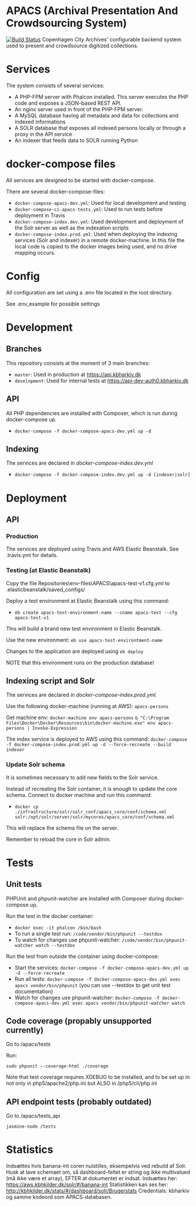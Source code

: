 # APACS (Archival Presentation And Crowdsourcing System)
[![Build Status](https://travis-ci.org/CopenhagenCityArchives/APACS.svg?branch=master)](https://travis-ci.org/CopenhagenCityArchives/APACS)
Copenhagen City Archives' configurable backend system used to present and crowdsource digitized collections.

# Services
The system consists of several services:

* A PHP-FPM server with Phalcon installed. This server executes the PHP code and exposes a JSON-based REST API.
* An nginx server used in front of the PHP-FPM server.
* A MySQL database having all metadata and data for collections and indexed informations
* A SOLR database that exposes all indexed persons locally or through a proxy in the API service
* An indexer that feeds data to SOLR running Python

# docker-compose files
All services are designed to be started with docker-compose.

There are several docker-compose-files:
* ``docker-compose-apacs-dev.yml``: Used for local development and testing
* ``docker-compose-ci-apacs-tests.yml``: Used to run tests before deployment in Travis
* ``docker-compose-index.dev.yml``: Used development and deployment of the Solr server as well as the indexation scripts
* ``docker-compose-index.prod.yml``: Used when deploying the indexing services (Solr and indexer) in a remote docker-machine. In this file the local code is copied to the docker images being used, and no drive mapping occurs.


# Config
All configuration are set using a .env file located in the root directory.

See .env_example for possible settings

# Development
## Branches
This repository consists at the moment of 3 main branches:
* ``master``: Used in production at https://api.kbharkiv.dk
* ``development``: Used for internal tests at https://api-dev-auth0.kbharkiv.dk
  
## API
All PHP dependencies are installed with Composer, which is run during docker-compose up.

* ``
docker-compose -f docker-compose-apacs-dev.yml up -d
``

## Indexing
The services are declared in *docker-compose-index.dev.yml*

* ``
docker-compose -f docker-compose-index.dev.yml up -d [indexer|solr]
`` 

# Deployment
## API
### Production
The services are deployed using Travis and AWS Elastic Beanstalk. See .travis.yml for details.

### Testing (at Elastic Beanstalk)
Copy the file Repositories\env-files\APACS\apacs-test-v1.cfg.yml to .elasticbeanstalk/saved_configs/ 

Deploy a test environment at Elastic Beanstalk using this command: 

* ``eb create apacs-test-environment-name --cname apacs-test --cfg apacs-test-v1``

This will build a brand new test environment in Elastic Beanstalk.

Use the new environment: ``eb use apacs-test-environtment-name``

Changes to the application are deployed using ``eb deploy``

NOTE that this environment runs on the production database!

## Indexing script and Solr
The services are declared in *docker-compose-index.prod.yml*.

Use the following docker-machine (running at AWS): ``apacs-persons``

Get machine env:
``docker-machine env apacs-persons``
``& "C:\Program Files\Docker\Docker\Resources\bin\docker-machine.exe" env apacs-persons | Invoke-Expression``

The index service is deployed to AWS using this command:
``docker-compose -f docker-compose-index.prod.yml up -d --force-recreate --build indexer``

### Update Solr schema
It is sometimes necessary to add new fields to the Solr service.

Instead of recreating the Solr container, it is enough to update the core schema.
Connect to docker machine and run this command:

* ``docker cp ./infrastructure/solr/solr_conf/apacs_core/conf/schema.xml solr:/opt/solr/server/solr/mycores/apacs_core/conf/schema.xml``

This will replace the schema file on the server.
 
Remember to reload the core in Solr admin.

# Tests

## Unit tests

PHPUnit and phpunit-watcher are installed with Composer during docker-compose up.

Run the test in the docker container:
* ``docker exec -it phalcon /bin/bash``
* To run a single test run: ``/code/vendor/bin/phpunit --testdox``
* To watch for changes use phpunit-watcher: ``/code/vendor/bin/phpunit-watcher watch --testdox``

Run the test from outside the container using docker-compose:
* Start the services: ``docker-compose -f docker-compose-apacs-dev.yml up -d --force-recreate``
* Run all tests: ``docker-compose -f docker-compose-apacs-dev.yml exec apacs vendor/bin/phpunit`` (you can use --testdox to get unit test documentation)
* Watch for changes use phpunit-watcher: ``docker-compose -f docker-compose-apacs-dev.yml exec apacs vendor/bin/phpunit-watcher watch``


## Code coverage (propably unsupported currently)

Go to /apacs/tests

Run:
```
sudo phpunit --coverage-html ./coverage
```

Note that test coverage requires XDEBUG to be installed, and to be set up in not only in php5/apache2/php.ini but ALSO in /php5/cli/php.ini

## API endpoint tests (probably outdated)
Go to /apacs/tests_api
```
jasmine-node /tests
```

# Statistics

Indsættes hvis banana-int coren nulstilles, eksempelvis ved rebuild af Solr.
Husk at lave schemaet om, så dashboard-feltet er string og ikke multivalued (må ikke være et array), EFTER at dokumentet er indsat.
Indsættes her: https://aws.kbhkilder.dk/solr/#/banana-int
Statistikken kan ses her: http://kbhkilder.dk/stats/#/dashboard/solr/Brugerstats
Credentials: kbharkiv og samme kodeord som APACS-databasen.